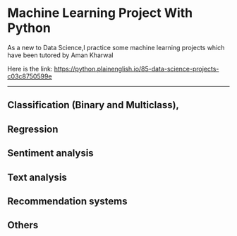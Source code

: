 # Machine Learning Project With Python
As a new to Data Science,I practice some machine learning projects which have been tutored by Aman Kharwal

Here is the link: https://python.plainenglish.io/85-data-science-projects-c03c8750599e

----
## Classification (Binary and Multiclass),
## Regression
## Sentiment analysis
## Text analysis
## Recommendation systems
## Others
